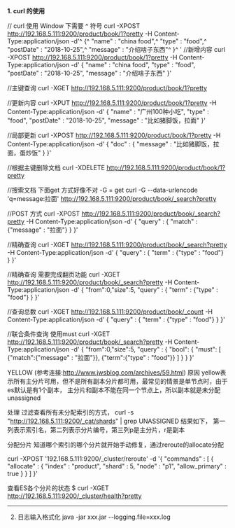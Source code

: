 **1. curl 的使用**

// curl 使用 Window 下需要 ^ 符号
curl -XPOST http://192.168.5.111:9200/product/book/1?pretty -H Content-Type:application/json -d'^
{^
	"name" : "china food",^
	"type" : "food",^
	"postDate" : "2018-10-25",^
	"message" : "介绍啥子东西"^
}^
'
//新增内容
curl -XPOST http://192.168.5.111:9200/product/book/1?pretty -H Content-Type:application/json -d'
{
	"name" : "china food",
	"type" : "food",
	"postDate" : "2018-10-25",
	"message" : "介绍啥子东西"
}'

//主键查询
curl -XGET http://192.168.5.111:9200/product/book/1?pretty

//更新内容
curl -XPUT http://192.168.5.111:9200/product/book/1?pretty -H Content-Type:application/json -d'
{
	"name" : "广州100种小吃",
	"type" : "food",
	"postDate" : "2018-10-25",
	"message" : "比如猪脚饭，拉面"
}'

//局部更新
curl -XPOST http://192.168.5.111:9200/product/book/1?pretty -H Content-Type:application/json -d'
{
	"doc" : {
		"message" : "比如猪脚饭，拉面，蛋炒饭"
	}
}'

//根据主键删除文档
curl -XDELETE http://192.168.5.111:9200/product/book/1?pretty

//搜索文档 下面get 方式好像不对 -G = get
curl -G --data-urlencode 'q=message:拉面' http://192.168.5.111:9200/product/book/_search?pretty

//POST 方式
curl -XPOST http://192.168.5.111:9200/product/book/_search?pretty -H Content-Type:application/json -d'
{
	"query" : {
		"match" : {"message" : "拉面"}
	}
}'

//精确查询
curl -XGET http://192.168.5.111:9200/product/book/_search?pretty -H Content-Type:application/json -d'
{
	"query" : {
		"term" : {"type" : "food"}
	}
}'
 
//精确查询 需要完成翻页功能
curl -XGET http://192.168.5.111:9200/product/book/_search?pretty -H Content-Type:application/json -d'
{
	"from":0,"size":5,
	"query" : {
		"term" : {"type" : "food"}
	}
}'

//查询总数
curl -XGET http://192.168.5.111:9200/product/book/_count -H Content-Type:application/json -d'
{
	"query" : {
		"term" : {"type" : "food"}
	}
}'

//联合条件查询 使用must
curl -XGET http://192.168.5.111:9200/product/book/_search?pretty -H Content-Type:application/json -d'
{
	"from":0,"size":5,
	"query" : {
		"bool": {
			"must": [
			  {"match":{"message" : "拉面"}},
			  {"term":{"type" : "food"}}
			]
		}
	}
}'

YELLOW (参考连接:http://www.jwsblog.com/archives/59.html)
原因
yellow表示所有主分片可用，但不是所有副本分片都可用，最常见的情景是单节点时，由于es默认是有1个副本，
主分片和副本不能在同一个节点上，所以副本就是未分配unassigned

处理
过滤查看所有未分配索引的方式， 
curl -s "http://192.168.5.111:9200/_cat/shards" | grep UNASSIGNED 结果如下，
第一列表示索引名，第二列表示分片编号，第三列p是主分片，r是副本

分配分片
知道哪个索引的哪个分片就开始手动修复，通过reroute的allocate分配

curl -XPOST '192.168.5.111:9200/_cluster/reroute' -d '{
    "commands" : [ {
          "allocate" : {
              "index" : "product",
              "shard" : 5,
              "node" : "p1",
              "allow_primary" : true
          }
        }
    ]
}'

查看ES各个分片的状态
$ curl -XGET http://192.168.5.111:9200/_cluster/health?pretty

---
2. 日志输入格式化
java -jar xxx.jar --logging.file=xxx.log

